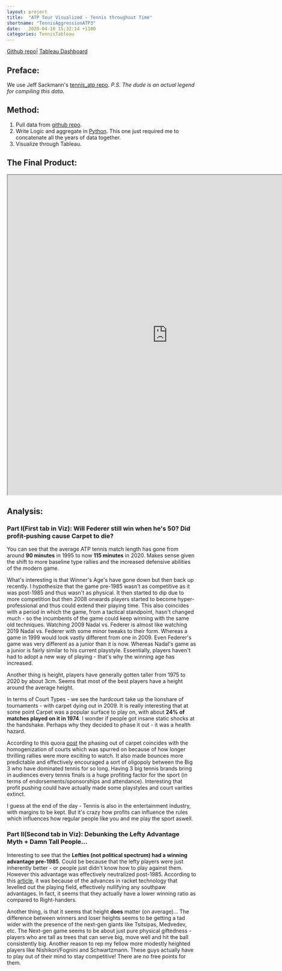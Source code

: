 ```yaml
---
layout: project
title:  "ATP Tour Visualized - Tennis throughout Time"
shortname: "TennisAggressionATP3"
date:   2020-04-10 15:32:14 +1100
categories: TennisTableau
---
```

<link rel="canonical" href="{{ site.url }}{{ page.url | replace:'index.html',''}}">


[Github repo](https://github.com/wjia26/TennisAnalytics)|
[Tableau Dashboard](https://public.tableau.com/profile/william8331#!/vizhome/atp_matches_analysis/ATPThroughoutTime-Part1)

## Preface:
We use Jeff Sackmann's [tennis_atp repo](https://github.com/JeffSackmann/tennis_atp). *P.S. The dude is an actual legend for compiling this data.*


## Method:
1. Pull data from [github repo](https://github.com/JeffSackmann/tennis_atp).
2. Write Logic and aggregate in [Python](https://github.com/wjia26/TennisAnalytics). This one just required me to concatenate all the years of data together.
3. Visualize through Tableau.

## The Final Product:
<iframe src="https://public.tableau.com/views/atp_matches_analysis/ATPThroughoutTime-Part1?:showVizHome=no&:embed=true"
width="850" height="850"></iframe>

## Analysis:

### Part I(First tab in Viz): Will Federer still win when he's 50? Did profit-pushing cause Carpet to die?
You can see that the average ATP tennis match length has gone from around **90 minutes** in 1995 to now **115 minutes** in 2020. Makes sense given the shift to more baseline type rallies and the increased defensive abilities of the modern game. 

What's interesting is that Winner's Age's have gone down but then back up recently. I hypothesize that the game pre-1985 wasn't as competitive as it was post-1985 and thus wasn't as physical. It then started to dip due to more competition but then 2008 onwards players started to become hyper-professional and thus could extend their playing time. This also coincides with a period in which the game, from a tactical standpoint, hasn't changed much - so the incumbents of the game could keep winning with the same old techniques. Watching 2009 Nadal vs. Federer is almost like watching 2019 Nadal vs. Federer with some minor tweaks to their form. Whereas a game in 1999 would look vastly different from one in 2009. Even Federer's game was very different as a junior than it is now. Whereas Nadal's game as a junior is fairly similar to his current playstyle. Essentially, players haven't had to adopt a new way of playing - that's why the winning age has increased. 

Another thing is height, players have generally gotten taller from 1975 to 2020 by about 3cm. Seems that most of the best players have a height around the average height.

In terms of Court Types - we see the hardcourt take up the lionshare of tournaments - with carpet dying out in 2009. It is really interesting that at some point Carpet was a popular surface to play on, with about **24% of matches played on it in 1974**. I wonder if people got insane static shocks at the handshake. Perhaps why they decided to phase it out - it was a health hazard.

According to this quora [post](https://www.quora.com/Why-did-tennis-discontinue-the-use-of-carpet-on-the-WTA-and-ATP-tours) the phasing out of carpet coincides with the homogenization of courts which was spurred on because of how longer thrilling rallies were more exciting to watch. It also made bounces more predictable and effectively encouraged a sort of oligopoly between the Big 3 who have dominated tennis for so long. Having 3 big tennis brands bring in audiences every tennis finals is a huge profiting factor for the sport (in terms of endorsements/sponsorships and attendance). Interesting that profit pushing could have actually made some playstyles and court varities extinct.

I guess at the end of the day - Tennis is also in the entertainment industry, with margins to be kept. But it's crazy how profits can influence the rules which influences how regular people like you and me play the sport aswell. 


### Part II(Second tab in Viz): Debunking the Lefty Advantage Myth + Damn Tall People...
Interesting to see that the **Lefties (not political spectrum) had a winning advantage pre-1985**. Could be because that the lefty players were just inherently better - or people just didn't know how to play against them. However this advantage was effectively neutralized post-1985. According to this [article](https://www.washingtonpost.com/sports/tennis/being-a-left-handed-tennis-player-isnt-the-advantage-it-once-was/2016/05/31/fad2abd2-2740-11e6-a3c4-0724e8e24f3f_story.html), it was because of the advances in racket technology that levelled out the playing field, effectively nullifying any southpaw advantages. In fact, it seems that they actually have a lower winning ratio as compared to Right-handers.

Another thing, is that it seems that height **does** matter (on average)... The difference between winners and loser heights seems to be getting a tad wider with the presence of the next-gen giants like Tsitsipas, Medvedev, etc. The Next-gen game seems to be about just pure physical giftedness - players who are tall as trees that can serve big, move well and hit the ball consistently big. Another reason to rep my fellow more modestly heighted players like Nishikori/Fognini and Schwartzmann. These guys actually have to play out of their mind to stay competitive! There are no free points for them. 
